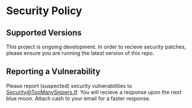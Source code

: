 # Security Policy

## Supported Versions

This project is ongoing development. In order to recieve security patches, please ensure you are running the latest version of this repo.

## Reporting a Vulnerability

Please report (suspected) security vulnerabilities to Security@TooManySnipers.tf. You will recieve a response upon the next blue moon. 
Attach cash to your email for a faster response.
